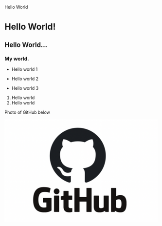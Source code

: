 Hello World

# Hello World!

## Hello World...

### My world.

+ Hello world 1
* Hello world 2
- Hello world 3

1. Hello world
2. Hello world


Photo of GitHub below

![GitHub Image](github.png)
